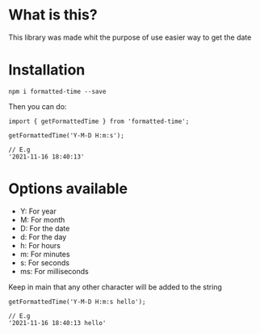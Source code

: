 # What is this?

This library was made whit the purpose of use easier way to get the date

# Installation

`npm i formatted-time --save`

Then you can do:

```
import { getFormattedTime } from 'formatted-time';

getFormattedTime('Y-M-D H:m:s');

// E.g
'2021-11-16 18:40:13'

```

# Options available

- Y: For year
- M: For month
- D: For the date
- d: For the day
- h: For hours
- m: For minutes
- s: For seconds
- ms: For milliseconds

Keep in main that any other character will be added to the string

```
getFormattedTime('Y-M-D H:m:s hello');

// E.g
'2021-11-16 18:40:13 hello'
```
